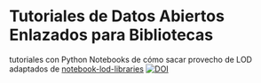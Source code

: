 # Tutoriales de Datos Abiertos Enlazados para Bibliotecas
 tutoriales con Python Notebooks de cómo sacar provecho de LOD adaptados de [notebook-lod-libraries](https://github.com/hibernator11/notebook-lod-libraries) [![DOI](https://zenodo.org/badge/254954138.svg)](https://zenodo.org/badge/latestdoi/254954138)

